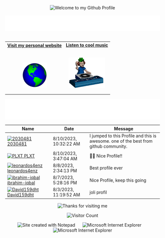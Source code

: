 <!-- "Hero" Header -->
<div align="center">
  <img src="https://github.com/BrunnerLivio/brunnerlivio/blob/master/images/welcome.png?raw=true" style="max-width: 100%;" alt="Welcome to my Github Profile" />
  <br />
  <br />
  <img height="50" alt="My Name is Livio and I like Node.js" src="images/personal_note.svg" />
  <br />
  <br />

</div>

<!-- Social -->
<table width="100%" align="center">
<tr>
<td align="center">
<a href="https://brunnerliv.io">
<strong>Visit my personal website </strong>
<br />
<br />
<br />

<p>

<img alt="Globe" height="80" src="images/globe.gif">
</a>
</p>

</td>


<td align="center">
<a href="https://www.youtube.com/watch?v=3YxaaGgTQYM&ab_channel=EvanescenceVEVO">
<strong>Listen to cool music</strong>
<br />
<br />


<p>
<img height="100" alt="Music" src="images/music.gif"> 
</a>
</p>

</td>
</tr>
</table>

<div align="center">
<a href="https://github.com/BrunnerLivio/brunnerlivio/issues/62#issuecomment-new"><img src="images/guestbook.svg"></a> 
</div>

<!-- Guestbook -->
| Name | Date | Message |
|---|---|---|
| <a href="https://github.com/2030481"><img width="24" src="https://avatars.githubusercontent.com/u/92367233?s=24&v=4" alt="2030481" /> 2030481</a> |8/10/2023, 10:32:22 AM|I jumped to this Profile and this is awesome. one of the best from github community.|
| <a href="https://github.com/PLXT"><img width="24" src="https://avatars.githubusercontent.com/u/26758820?s=24&u=f8af72c193b48b88dedc88d26abb8f844e70ba0b&v=4" alt="PLXT" /> PLXT</a> |8/10/2023, 3:47:04 AM|🐂🍺 Nice Profile!!|
| <a href="https://github.com/leonardos4enz"><img width="24" src="https://avatars.githubusercontent.com/u/60331119?s=24&u=ce943b49dcb3369c9d94916cb0dacfdfbb851c64&v=4" alt="leonardos4enz" /> leonardos4enz</a> |8/8/2023, 2:34:13 PM|Best profile ever|
| <a href="https://github.com/ibrahim-iqbal"><img width="24" src="https://avatars.githubusercontent.com/u/41406463?s=24&u=2efbd344ebea11f191b2d13c2a97615b8c58e7e6&v=4" alt="ibrahim-iqbal" /> ibrahim-iqbal</a> |8/7/2023, 5:28:16 PM|Nice Profile, keep this going|
| <a href="https://github.com/David159dht"><img width="24" src="https://avatars.githubusercontent.com/u/141326989?s=24&v=4" alt="David159dht" /> David159dht</a> |8/3/2023, 11:19:52 AM|joli profil|
<!-- /Guestbook -->

<!-- Footer -->

<div align="center">

<img height="120" alt="Thanks for visiting me" width="100%" src="https://raw.githubusercontent.com/BrunnerLivio/brunnerlivio/master/images/marquee.svg" />
<br />

![Visitor Count](https://profile-counter.glitch.me/brunnerlivio/count.svg)


<img src="https://raw.githubusercontent.com/BrunnerLivio/brunnerlivio/master/images/notepad.gif" alt="Site created with Notepad" height="30" />
<!-- "margin-right: whatever;" -->
<span>&nbsp;&nbsp;&nbsp;&nbsp;</span>  
<img src="https://raw.githubusercontent.com/BrunnerLivio/brunnerlivio/master/images/ie_logo.gif" alt="Microsoft Internet Explorer" />
<span>&nbsp;&nbsp;&nbsp;&nbsp;</span>  
<img src="https://raw.githubusercontent.com/BrunnerLivio/brunnerlivio/master/images/noframes.gif" alt="Microsoft Internet Explorer" />

</div>
